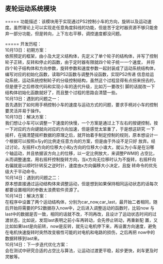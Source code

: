 ## 麦轮运动系统模块
=====
  功能描述：该模块用于实现通过PS2控制小车的方向，旋转以及运动速度。虽然理论上可以实现走任意角度斜线的功能，但是苦于定时器资源不够只能舍弃一部分功能，但是转向，上下左右平移，调控速度都没问题。<br>
  
=====
  开发历程：<br>
  10月13日：初期方案：<br>
    依照预定的框架，由小及大定义结构体，先定义了单个轮子的结构体，并写了控制轮子正转，反转和停止的函数，由于定时器有限就四个轮子统一一个速度，
    并将四个轮子结构体和方向参数，旋转参数和速度参数一起封装成了运动系统结构体，编写对应的初始化函数，读取PS2函数与调整外设函数，实现PS2传递
    信息给运动系统，运动系统控制轮子的分级控制结构，虽然这个过程显得有点拐来拐去的，但是便于之后修改代码和实现小车的迭代升级，比如万一要改引
    脚的话就改一下结构体初始化函数就好了，而且整个过程的思路会清楚一些。<br>
  10月13日：遇到的问题之一：<br>
    首先遇到了如何用手柄控制小车的速度与运动方式的问题，要求手柄对小车的控制要灵活并易于操作。<br>
  10月13日：解决方案：<br>
    我们想让小车可以调整一下速度的快慢，一个方案是通过上下左右的按键控制，按一下对应的方向键就向对应的方向加速，但是感觉太笨重了，于是想这研究
    一下摇杆，在搞清楚摇杆数据的原理之后，就开始着手制定控制的规则，原本想设计一个根据可以按照x与y的比例走任意方向的方案，但是由于外设不足只好
    放弃。经过讨论，左摇杆x方向的位移大小和y方向的位移大小谁大，就认为小车是在沿哪个轴运动，并且依据该方向上的位移，以一定比例放大，来调整PWM的
    占空比，从而调整速度。用右摇杆控制旋转方向，当x方向无位移时认为不旋转，右摇杆向右偏就是以顺时针转反之逆时针，速度由x方向偏移大小决定，且旋
    转命令的优先级大于平动命令。<br>
  10月14日：遇到的问题之二：<br>
    原本想直接通过运动结构体来调整运动，但是想到如果保持相同运动状态的话每次都要设置相同的参数太浪费软件资源了。<br>
  10月14日：解决方案：<br>
    在程序中设置了两个运动结构体，分别为car_now,car_last，最开始二者相同，随后开始将需要的PS2数据存入now中，之后进入调整运动的函数时，比较now
    与last中的数据是否一致，相同的话就不改，不同再改，且设计了运动状态时间的过渡状态，比如说，发现last表明之前小车再转动，会先停止转动，再重新配
    置，又比如如果last是向前转，now是反转，就先让电机停下来，再设置方向速度，避免在电机快速旋转时突然改变极性可能的对电机和电路的损伤，之后再把
    now中的数据转移到last来。<br>
  10月14日：下一步迭代优化方案：<br>
    会在测试中研究合适的占空比与算法，让运动过渡更平稳，起步更快，刹车更及时灵敏等。<br>

